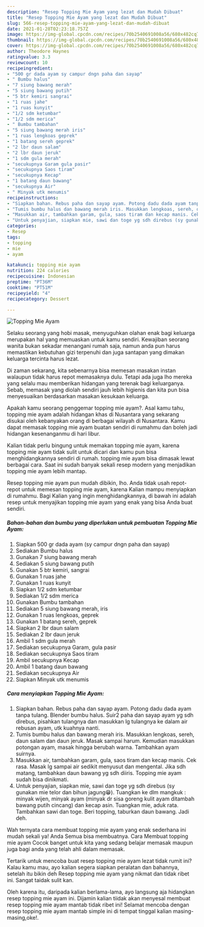 ```yaml
---
description: "Resep Topping Mie Ayam yang lezat dan Mudah Dibuat"
title: "Resep Topping Mie Ayam yang lezat dan Mudah Dibuat"
slug: 566-resep-topping-mie-ayam-yang-lezat-dan-mudah-dibuat
date: 2021-01-28T02:23:18.757Z
image: https://img-global.cpcdn.com/recipes/70b2540691008a56/680x482cq70/topping-mie-ayam-foto-resep-utama.jpg
thumbnail: https://img-global.cpcdn.com/recipes/70b2540691008a56/680x482cq70/topping-mie-ayam-foto-resep-utama.jpg
cover: https://img-global.cpcdn.com/recipes/70b2540691008a56/680x482cq70/topping-mie-ayam-foto-resep-utama.jpg
author: Theodore Haynes
ratingvalue: 3.3
reviewcount: 10
recipeingredient:
- "500 gr dada ayam sy campur dngn paha dan sayap"
- " Bumbu halus"
- "7 siung bawang merah"
- "5 siung bawang putih"
- "5 btr kemiri sangrai"
- "1 ruas jahe"
- "1 ruas kunyit"
- "1/2 sdm ketumbar"
- "1/2 sdm merica"
- " Bumbu tambahan"
- "5 siung bawang merah iris"
- "1 ruas lengkoas geprek"
- "1 batang sereh geprek"
- "2 lbr daun salam"
- "2 lbr daun jeruk"
- "1 sdm gula merah"
- "secukupnya Garam gula pasir"
- "secukupnya Saos tiram"
- "secukupnya Kecap"
- "1 batang daun bawang"
- "secukupnya Air"
- " Minyak utk menumis"
recipeinstructions:
- "Siapkan bahan. Rebus paha dan sayap ayam. Potong dadu dada ayam tanpa tulang. Blender bumbu halus. Suir2 paha dan sayap ayam yg sdh direbus, pisahkan tulangnya dan masukkan lg tulangnya ke dalam air rebusan ayam, utk kuahnya nanti."
- "Tumis bumbu halus dan bawang merah iris. Masukkan lengkoas, sereh, daun salam dan daun jeruk. Masak sampai harum. Kemudian masukkan potongan ayam, masak hingga berubah warna. Tambahkan ayam suirnya."
- "Masukkan air, tambahkan garam, gula, saos tiram dan kecap manis. Cek rasa. Masak lg sampai air sedikit menyusut dan mengental. Jika sdh matang, tambahkan daun bawang yg sdh diiris. Topping mie ayam sudah bisa dinikmati."
- "Untuk penyajian, siapkan mie, sawi dan toge yg sdh direbus (sy gunakan mie telor dan bihun jagung😁). Tuangkan ke dlm mangkuk : minyak wijen, minyak ayam (minyak dr sisa goreng kulit ayam ditambah bawang putih cincang) dan kecap asin. Tuangkan mie, aduk rata. Tambahkan sawi dan toge. Beri topping, taburkan daun bawang. Jadi deh."
categories:
- Resep
tags:
- topping
- mie
- ayam

katakunci: topping mie ayam 
nutrition: 224 calories
recipecuisine: Indonesian
preptime: "PT36M"
cooktime: "PT51M"
recipeyield: "4"
recipecategory: Dessert

---
```



![Topping Mie Ayam](https://img-global.cpcdn.com/recipes/70b2540691008a56/680x482cq70/topping-mie-ayam-foto-resep-utama.jpg)

Selaku seorang yang hobi masak, menyuguhkan olahan enak bagi keluarga merupakan hal yang memuaskan untuk kamu sendiri. Kewajiban seorang  wanita bukan sekadar menangani rumah saja, namun anda pun harus memastikan kebutuhan gizi terpenuhi dan juga santapan yang dimakan keluarga tercinta harus lezat.

Di zaman  sekarang, kita sebenarnya bisa memesan masakan instan walaupun tidak harus repot memasaknya dulu. Tetapi ada juga lho mereka yang selalu mau memberikan hidangan yang terenak bagi keluarganya. Sebab, memasak yang diolah sendiri jauh lebih higienis dan kita pun bisa menyesuaikan berdasarkan masakan kesukaan keluarga. 



Apakah kamu seorang penggemar topping mie ayam?. Asal kamu tahu, topping mie ayam adalah hidangan khas di Nusantara yang sekarang disukai oleh kebanyakan orang di berbagai wilayah di Nusantara. Kamu dapat memasak topping mie ayam buatan sendiri di rumahmu dan boleh jadi hidangan kesenanganmu di hari libur.

Kalian tidak perlu bingung untuk memakan topping mie ayam, karena topping mie ayam tidak sulit untuk dicari dan kamu pun bisa menghidangkannya sendiri di rumah. topping mie ayam bisa dimasak lewat berbagai cara. Saat ini sudah banyak sekali resep modern yang menjadikan topping mie ayam lebih mantap.

Resep topping mie ayam pun mudah dibikin, lho. Anda tidak usah repot-repot untuk memesan topping mie ayam, karena Kalian mampu menyiapkan di rumahmu. Bagi Kalian yang ingin menghidangkannya, di bawah ini adalah resep untuk menyajikan topping mie ayam yang enak yang bisa Anda buat sendiri.

<!--inarticleads1-->

##### Bahan-bahan dan bumbu yang diperlukan untuk pembuatan Topping Mie Ayam:

1. Siapkan 500 gr dada ayam (sy campur dngn paha dan sayap)
1. Sediakan  Bumbu halus
1. Gunakan 7 siung bawang merah
1. Sediakan 5 siung bawang putih
1. Gunakan 5 btr kemiri, sangrai
1. Gunakan 1 ruas jahe
1. Gunakan 1 ruas kunyit
1. Siapkan 1/2 sdm ketumbar
1. Sediakan 1/2 sdm merica
1. Gunakan  Bumbu tambahan
1. Sediakan 5 siung bawang merah, iris
1. Gunakan 1 ruas lengkoas, geprek
1. Gunakan 1 batang sereh, geprek
1. Siapkan 2 lbr daun salam
1. Sediakan 2 lbr daun jeruk
1. Ambil 1 sdm gula merah
1. Sediakan secukupnya Garam, gula pasir
1. Sediakan secukupnya Saos tiram
1. Ambil secukupnya Kecap
1. Ambil 1 batang daun bawang
1. Sediakan secukupnya Air
1. Siapkan  Minyak utk menumis




<!--inarticleads2-->

##### Cara menyiapkan Topping Mie Ayam:

1. Siapkan bahan. Rebus paha dan sayap ayam. Potong dadu dada ayam tanpa tulang. Blender bumbu halus. Suir2 paha dan sayap ayam yg sdh direbus, pisahkan tulangnya dan masukkan lg tulangnya ke dalam air rebusan ayam, utk kuahnya nanti.
1. Tumis bumbu halus dan bawang merah iris. Masukkan lengkoas, sereh, daun salam dan daun jeruk. Masak sampai harum. Kemudian masukkan potongan ayam, masak hingga berubah warna. Tambahkan ayam suirnya.
1. Masukkan air, tambahkan garam, gula, saos tiram dan kecap manis. Cek rasa. Masak lg sampai air sedikit menyusut dan mengental. Jika sdh matang, tambahkan daun bawang yg sdh diiris. Topping mie ayam sudah bisa dinikmati.
1. Untuk penyajian, siapkan mie, sawi dan toge yg sdh direbus (sy gunakan mie telor dan bihun jagung😁). Tuangkan ke dlm mangkuk : minyak wijen, minyak ayam (minyak dr sisa goreng kulit ayam ditambah bawang putih cincang) dan kecap asin. Tuangkan mie, aduk rata. Tambahkan sawi dan toge. Beri topping, taburkan daun bawang. Jadi deh.




Wah ternyata cara membuat topping mie ayam yang enak sederhana ini mudah sekali ya! Anda Semua bisa membuatnya. Cara Membuat topping mie ayam Cocok banget untuk kita yang sedang belajar memasak maupun juga bagi anda yang telah ahli dalam memasak.

Tertarik untuk mencoba buat resep topping mie ayam lezat tidak rumit ini? Kalau kamu mau, ayo kalian segera siapkan peralatan dan bahannya, setelah itu bikin deh Resep topping mie ayam yang nikmat dan tidak ribet ini. Sangat taidak sulit kan. 

Oleh karena itu, daripada kalian berlama-lama, ayo langsung aja hidangkan resep topping mie ayam ini. Dijamin kalian tiidak akan menyesal membuat resep topping mie ayam mantab tidak ribet ini! Selamat mencoba dengan resep topping mie ayam mantab simple ini di tempat tinggal kalian masing-masing,oke!.

